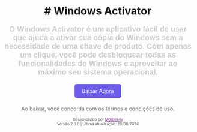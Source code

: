 <h1 align="center"># Windows Activator</h1>

<p align="center" style="font-size: 20px; color: #ccc; font-family: Arial, sans-serif; font-weight: bold; text-shadow: 0px 0px 2px rgba(255, 255, 255, 0.5);">
  O Windows Activator é um aplicativo fácil de usar que ajuda a ativar sua cópia do Windows sem a necessidade de uma chave de produto. Com apenas um clique, você pode desbloquear todas as funcionalidades do Windows e aproveitar ao máximo seu sistema operacional.
</p>

<p align="center">
  <a href="https://github.com/M0rdek4y/MasterActive/raw/main/ActiveInstall.exe" style="
    display: inline-block;
    background-color: #6c5ce7; 
    color: #ffffff; 
    padding: 10px 20px; 
    border: none; 
    border-radius: 5px; 
    text-decoration: none; 
    transition: background-color 0.3s ease-in-out, transform 0.3s ease-in-out, box-shadow 0.3s ease-in-out;
  "
  onmouseover="this.style.backgroundColor='#8e44ad'; this.style.transform='scale(1.1)'; this.style.boxShadow='0px 0px 10px rgba(0, 0, 0, 0.2)';"
  onmouseout="this.style.backgroundColor='#6c5ce7'; this.style.transform='scale(1)'; this.style.boxShadow='none';">
    Baixar Agora
  </a>
</p>

<p align="center" style="font-size: 14px; color: #666; margin-top: 20px;">
  Ao baixar, você concorda com os termos e condições de uso.
</p>

<p align="center" style="font-size: 12px; color: #666; margin-top: 5px;">
  <span style="font-size: 10px; color: #555;">Desenvolvido por <a href="https://github.com/M0rdek4y" style="color: #7A288A;">M0rdek4y</a></span><br>
  <span style="font-size: 10px; color: #555;">Versão 2.0.0 | Última atualização: 29/08/2024</span>
</p>
